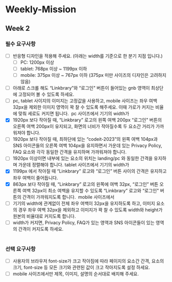 # Weekly-Mission

## Week 2

### 필수 요구사항

- [ ] 반응형 디자인을 적용해 주세요. (아래는 width를 기준으로 한 분기 지점 입니다.)
  - [ ] PC: 1200px 이상
  - [ ] tablet: 768px 이상 ~ 1199px 이하
  - [ ] mobile: 375px 이상 ~ 767px 이하
        (375px 미만 사이즈의 디자인은 고려하지 않음)
        ​
- [ ] 아래로 스크롤 해도 “Linkbrary”와 “로그인" 버튼이 들어있는 gnb 영역이 최상단에 고정되어 볼 수 있도록 하세요.
      ​
- [ ] pc, tablet 사이지의 이미지는 고정값을 사용하고, mobile 사이즈는 좌우 여백 32px을 제외한 이미지 영역이 꽉 찰 수 있도록 해주세요. 이때 가로가 커지는 비율에 맞춰 세로도 커지면 됩니다.
      ​
      pc 사이즈에서 기기의 width가
      ​
- [x] 1920px 보다 작아질 때, “Linkbrary” 로고의 왼쪽 여백 200px “로그인" 버튼의 오른쪽 여백 200px이 유지되고, 화면의 너비가 작아질수록 두 요소간 거리가 가까워져야 합니다.
- [ ] 1920px 보다 작아질 때, 최하단에 있는 “codeit-2023”의 왼쪽 여백 104px과 SNS 아이콘들의 오른쪽 여백 104px을 유지하면서 가운데 있는 Privacy Policy, FAQ 요소와 각각 동일한 간격을 유지하며 가까워져야 합니다.
- [ ] 1920px 이상이면 내부에 있는 요소의 위치는 landing/pc 와 동일한 간격을 유지하며 가운데 정렬해야 합니다.
      ​
      tablet 사이즈에서 기기의 width가
      ​
- [x] 1199px 에서 작아질 때 “Linkbrary” 로고와 “로그인” 버튼 사이의 간격은 유지하고 좌우 여백이 줄어듭니다.
- [x] 863px 보다 작아질 때, “Linkbrary” 로고의 왼쪽에 여백 32px, “로그인” 버튼 오른쪽 여백 32px이 최소 여백을 유지할 수 있도록 “Linkbrary” 로고와 “로그인" 버튼의 간격이 가까워지도록 합니다.
      ​
      mobile 사이즈에서
      ​
- [ ] 기기의 width에 관계없이 전체 좌우 여백이 32px을 유지하도록 하고, 이미지 요소의 경우 좌우 여백 32px을 제외하고 이미지가 꽉 찰 수 있도록 width와 height가 원본의 비율대로 커지도록 합니다.
- [ ] width가 커지면, Privacy Policy, FAQ가 있는 영역과 SNS 아이콘들이 있는 영역의 간격이 커지도록 하세요.
      ​
      <br>
      ​

### 선택 요구사항

- [ ] 사용자의 브라우저 font-size가 크고 작아짐에 따라 페이지의 요소간 간격, 요소의 크기, font-size 등 모든 크기와 관련된 값이 크고 작아지도록 설정 하세요.
- [ ] mobile 사이즈에서만 제목, 이미지, 설명의 순서대로 배치해 주세요.

